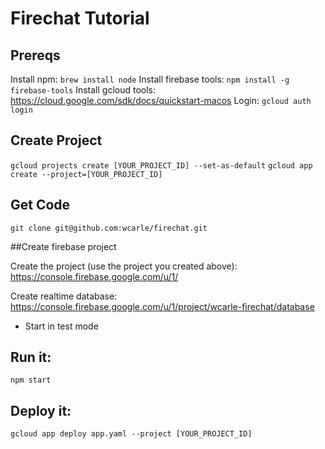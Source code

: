 # Firechat Tutorial

## Prereqs
Install npm: `brew install node`
Install firebase tools: `npm install -g firebase-tools`
Install gcloud tools: https://cloud.google.com/sdk/docs/quickstart-macos
Login: `gcloud auth login`

## Create Project
`gcloud projects create [YOUR_PROJECT_ID] --set-as-default`
`gcloud app create --project=[YOUR_PROJECT_ID]`

## Get Code
`git clone git@github.com:wcarle/firechat.git`

##Create firebase project

Create the project (use the project you created above): https://console.firebase.google.com/u/1/

Create realtime database: https://console.firebase.google.com/u/1/project/wcarle-firechat/database
 - Start in test mode


## Run it:
`npm start`

## Deploy it:
`gcloud app deploy app.yaml --project [YOUR_PROJECT_ID]`
